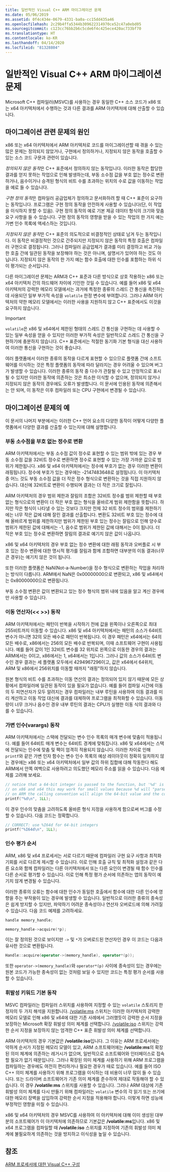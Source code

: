 ```yaml
---
title: 일반적인 Visual C++ ARM 마이그레이션 문제
ms.date: 05/06/2019
ms.assetid: 0f4c434e-0679-4331-ba0a-cc15dd435a46
ms.openlocfilehash: 2c29b4ffa5344b309622314970ce52c47a0ebd05
ms.sourcegitcommit: c123cc76bb2b6c5cde6f4c425ece420ac733bf70
ms.translationtype: HT
ms.contentlocale: ko-KR
ms.lasthandoff: 04/14/2020
ms.locfileid: "81328804"
---
```

# <a name="common-visual-c-arm-migration-issues"></a>일반적인 Visual C++ ARM 마이그레이션 문제

Microsoft C++ 컴파일러(MSVC)를 사용하는 경우 동일한 C++ 소스 코드가 x86 또는 x64 아키텍처에서 수행하는 것과 다른 결과를 ARM 아키텍처에 대해 산출할 수 있습니다.

## <a name="sources-of-migration-issues"></a>마이그레이션 관련 문제의 원인

x86 또는 x64 아키텍처에서 ARM 아키텍처로 코드를 마이그레이션할 때 겪을 수 있는 많은 문제는 정의되지 않았거나, 구현에서 정의하거나, 지정되지 않은 동작을 호출할 수 있는 소스 코드 구문과 관련이 있습니다.

*정의되지 않은 동작*은 C++ 표준에서 정의하지 않는 동작입니다. 이러한 동작은 합당한 결과를 얻지 못하는 작업으로 인해 발생하는데, 부동 소수점 값을 부호 없는 정수로 변환하거나, 음수이거나 승격된 형식의 비트 수를 초과하는 위치의 수로 값을 이동하는 작업을 예로 들 수 있습니다.

*구현 정의 동작*은 컴파일러 공급업체가 정의하고 문서화하려 할 때 C++ 표준이 요구하는 동작입니다. 프로그램은 구현 정의 동작을 안전하게 사용할 수 있습니다(단, 이 작업을 이식하지 못할 수 있음). 구현 정의 동작의 예로 기본 제공 데이터 형식의 크기와 맞춤 요구 사항을 들 수 있습니다. 구현 정의 동작의 영향을 받을 수 있는 작업의 한 가지 예는 가변 인수 목록에 액세스하는 것입니다.

*지정되지 않은 동작*은 C++ 표준의 의도적으로 비결정적인 상태로 남겨 두는 동작입니다. 이 동작은 비결정적인 것으로 간주되지만 지정되지 않은 동작의 특정 호출은 컴파일러 구현으로 결정됩니다. 그러나 컴파일러 공급업체가 결과를 미리 결정하고 비교 가능한 호출 간에 일관된 동작을 보장해야 하는 것은 아니며, 설명서가 있어야 하는 것도 아닙니다. 지정되지 않은 동작의 한 가지 예는 함수 호출에 대한 인수를 포함하는 하위 식이 평가되는 순서입니다.

다른 마이그레이션 문제는 ARM과 C++ 표준과 다른 방식으로 상호 작용하는 x86 또는 x64 아키텍처 간의 하드웨어 차이에 기인한 것일 수 있습니다. 예를 들어 x86 및 x64 아키텍처의 강력한 메모리 모델에서는 과거에 특정한 종류의 스레드 간 통신을 촉진하는 데 사용되던 일부 부가적 속성을 `volatile` 한정 변수에 부여합니다. 그러나 ARM 아키텍처의 약한 메모리 모델에서는 이러한 사용을 지원하지 않고 C++ 표준에서도 이것을 요구하지 않습니다.

> [!IMPORTANT]
> `volatile`은 x86 및 x64에서 제한된 형태의 스레드 간 통신을 구현하는 데 사용할 수 있는 일부 속성을 얻을 수 있지만 이러한 부가적 속성은 일반적으로 스레드 간 통신을 구현하기에 충분하지 않습니다. C++ 표준에서는 적절한 동기화 기본 형식을 대신 사용하여 이러한 통신을 구현하는 것이 좋습니다.

여러 플랫폼에서 이러한 종류의 동작을 다르게 표현할 수 있으므로 플랫폼 간에 소프트웨어를 이식하는 것은 특정 플랫폼의 동작에 따라 달라지는 경우 어려울 수 있으며 버그가 발생할 수 있습니다. 이러한 종류의 동작 중 다수가 관찰될 수 있고 안정적으로 표시될 수 있지만 이러한 동작에 의존하는 것은 최소한 이식할 수 없으며, 정의되지 않거나 지정되지 않은 동작의 경우에도 오류가 발생합니다. 이 문서에 인용된 동작에 의존해서는 안 되며, 이 동작은 이후 컴파일러 또는 CPU 구현에서 변경될 수 있습니다.

## <a name="example-migration-issues"></a>마이그레이션 문제의 예

이 문서의 나머지 부분에서는 이러한 C++ 언어 요소의 다양한 동작이 어떻게 다양한 플랫폼에서 다양한 결과를 산출할 수 있는지에 대해 설명합니다.

### <a name="conversion-of-floating-point-to-unsigned-integer"></a>부동 소수점을 부호 없는 정수로 변환

ARM 아키텍처에서는 부동 소수점 값이 정수로 표현할 수 있는 범위 밖에 있는 경우 부동 소수점 값을 32비트 정수로 변환하면 정수로 표현할 수 있는 가장 가까운 값으로 범위가 제한됩니다. x86 및 x64 아키텍처에서는 정수에 부호가 없는 경우 이러한 변환이 래핑됩니다. 정수에 부호가 있는 경우에는 -2147483648로 설정됩니다. 이 아키텍처 중 어느 것도 부동 소수점 값을 더 작은 정수 형식으로 변환하는 것을 직접 지원하지 않습니다. 대신에 32비트로 변환이 수행되며 결과는 더 작은 크기로 잘립니다.

ARM 아키텍처의 경우 범위 제한과 잘림의 조합은 32비트 정수를 범위 제한할 때 부호 없는 형식으로의 변환이 더 작은 부호 없는 형식을 올바르게 범위 제한함을 뜻합니다. 하지만 작은 형식이 나타낼 수 있는 것보다 크지만 전체 32 비트 정수의 범위를 제한하기에는 너무 작은 값에 대해 잘린 결과를 산출합니다. 변환도 32비트 부호 있는 정수에 대해 올바르게 범위를 제한하지만 범위가 제한된 부호 있는 정수는 잘림으로 인해 양수로 범위가 제한된 값에 대해서는 -1, 음수로 범위가 제한된 값에 대해서는 0이 됩니다. 더 작은 부호 있는 정수로 변환하면 잘림의 결과로 예기치 않은 값이 나옵니다.

x86 및 x64 아키텍처의 경우 부호 없는 정수 변환에 대한 래핑 동작과 오버플로 시 부호 있는 정수 변환에 대한 명시적 평가를 잘림과 함께 조합하면 대부분의 이동 결과(너무 큰 경우)는 예기치 않은 것이 됩니다.

또한 이러한 플랫폼은 NaN(Not-a-Number)을 정수 형식으로 변환하는 작업을 처리하는 방식이 다릅니다. ARM에서 NaN은 0x00000000으로 변환되고, x86 및 x64에서는 0x80000000으로 변환됩니다.

부동 소수점 변환은 값이 변환되고 있는 정수 형식의 범위 내에 있음을 알고 계신 경우에만 사용할 수 있습니다.

### <a name="shift-operator---behavior"></a>이동 연산자(\<\< >>) 동작

ARM 아키텍처에서는 패턴이 반복을 시작하기 전에 값을 왼쪽이나 오른쪽으로 최대 255비트까지 이동할 수 있습니다. x86 및 x64 아키텍처에서는 패턴의 소스가 64비트 변수가 아니면 32의 모든 배수로 패턴이 반복됩니다. 이 경우 패턴은 x64에서는 64의 모든 배수로, x86에서는 256의 모든 배수로 반복되며, 이때 소프트웨어 구현이 사용됩니다. 예를 들어 값이 1인 32비트 변수를 32 위치로 왼쪽으로 이동한 경우의 결과는 ARM에서는 0이고, x86에서는 1, x64에서는 1입니다. 그러나 값의 소스가 64비트 변수인 경우 결과는 세 플랫폼 모두에서 4294967296이고, 값은 x64에서 64위치, ARM 및 x86에서 256위치를 이동할 때까지 "래핑"하지 않습니다.

원본 형식의 비트 수를 초과하는 이동 연산의 결과는 정의되어 있지 않기 때문에 모든 상황에서 컴파일러에 일관된 동작이 있을 필요가 없습니다. 예를 들어 컴파일 시간에 이동의 두 피연산자가 모두 알려지는 경우 컴파일러는 내부 루틴을 사용하여 이동 결과를 미리 계산하고 이동 작업 대신에 결과를 대체하여 프로그램을 최적화할 수 있습니다. 이동량이 너무 크거나 음수인 경우 내부 루틴의 결과는 CPU가 실행한 이동 식의 결과와 다를 수 있습니다.

### <a name="variable-arguments-varargs-behavior"></a>가변 인수(varargs) 동작

ARM 아키텍처에서는 스택에 전달되는 변수 인수 목록의 매개 변수에 맞춤이 적용됩니다. 예를 들어 64비트 매개 변수는 64비트 경계에 맞춰집니다. x86 및 x64에서는 스택에 전달되는 인수에 맞춤 및 팩이 엄격히 적용되지 않습니다. 이러한 차이로 인해 `printf`와 같은 가변 인자 함수는 변수 인수 목록의 예상 레이아웃이 정확히 일치하지 않는 경우에는 x86 또는 x64 아키텍처에서 일부 값의 하위 집합에 대해 작동한다 해도 ARM에서 안쪽 여백으로 사용하려고 의도했던 메모리 주소를 읽을 수 있습니다. 다음 예제를 고려해 보세요.

```C
// notice that a 64-bit integer is passed to the function, but '%d' is used to read it.
// on x86 and x64 this may work for small values because %d will "parse" the low-32 bits of the argument.
// on ARM the calling convention will align the 64-bit value and the code will print a random value
printf("%d\n", 1LL);
```

이 경우 인수의 맞춤을 고려하도록 올바른 형식 지정을 사용하게 함으로써 버그를 수정할 수 있습니다. 다음 코드는 정확합니다.

```C
// CORRECT: use %I64d for 64-bit integers
printf("%I64d\n", 1LL);
```

### <a name="argument-evaluation-order"></a>인수 평가 순서

ARM, x86 및 x64 프로세서는 서로 다르기 때문에 컴파일러 구현 요구 사항과 최적화 기회를 서로 다르게 제시할 수 있습니다. 이로 인해 호출 규칙 및 최적화 설정과 같은 다른 요소와 함께 컴파일러는 다른 아키텍처에서 또는 다른 요인이 변경될 때 함수 인수를 다른 순서로 평가할 수 있습니다. 이로 인해 특정 평가 순서에 의존하는 앱의 동작이 예기치 않게 변경될 수 있습니다.

이러한 종류의 오류는 함수에 대한 인수가 동일한 호출에서 함수에 대한 다른 인수에 영향을 주는 부작용이 있는 경우에 발생할 수 있습니다. 일반적으로 이러한 종류의 종속성은 쉽게 방지할 수 있지만, 파악하기 어려운 종속성이나 연산자 오버로드에 의해 가려질 수 있습니다. 다음 코드 예제를 고려하세요.

```cpp
handle memory_handle;

memory_handle->acquire(*p);
```

이는 잘 정의된 것으로 보이지만 `->` 및 `*`가 오버로드된 연산자인 경우 이 코드는 다음과 유사한 것으로 변환됩니다.

```cpp
Handle::acquire(operator->(memory_handle), operator*(p));
```

또한 `operator->(memory_handle)`와 `operator*(p)` 사이에 종속성이 있는 경우에는 원본 코드가 가능한 종속성이 없는 것처럼 보일 수 있지만 코드는 특정 평가 순서를 사용할 수 있습니다.

### <a name="volatile-keyword-default-behavior"></a>휘발성 키워드 기본 동작

MSVC 컴파일러는 컴파일러 스위치를 사용하여 지정할 수 있는 `volatile` 스토리지 한정자의 두 가지 해석을 지원합니다. [/volatile:ms](reference/volatile-volatile-keyword-interpretation.md) 스위치는 이러한 아키텍처의 강력한 메모리 모델로 인해 x86 및 x64에 대한 기존 사례에서 그러했듯이 강력한 순서 지정을 보장하는 Microsoft 확장 휘발성 의미 체계를 선택합니다. [/volatile:iso](reference/volatile-volatile-keyword-interpretation.md) 스위치는 강력한 순서 지정을 보장하지 않는 엄격한 C++ 표준 휘발성 의미 체계를 선택합니다.

ARM 아키텍처의 경우 기본값은 **/volatile:iso**입니다. 그 이유는 ARM 프로세서에는 약하게 순서가 지정된 메모리 모델이 있고, ARM 소프트웨어에는 **/volatile:ms**의 확장된 의미 체계에 의존하는 레거시가 없으며, 일반적으로 소프트웨어와 인터페이스로 접속할 필요가 없기 때문입니다. 그러나 확장된 의미 체계를 사용하기 위해 ARM 프로그램을 컴파일하는 경우에도 여전히 편리하거나 필요한 경우가 때로 있습니다. 예를 들어 ISO C++ 의미 체계를 사용하기 위해 프로그램을 이식하는 데 비용이 너무 많이 들 수 있습니다. 또는 드라이버 소프트웨어가 기존 의미 체계를 준수하여 제대로 작동해야 할 수 있습니다. 이 경우 **/volatile:ms** 스위치를 사용할 수 있습니다. 그러나 ARM 대상에 기존 휘발성 의미 체계를 다시 만들기 위해 컴파일러는 `volatile` 변수의 각 읽기 또는 쓰기에 대한 메모리 장벽을 삽입하여 강력한 순서 지정을 적용해야 합니다. 이렇게 하면 성능에 부정적인 영향을 미칠 수 있습니다.

x86 및 x64 아키텍처의 경우 MSVC를 사용하여 이 아키텍처에 대해 이미 생성된 대부분의 소프트웨어가 이 아키텍처에 의존하므로 기본값은 **/volatile:ms**입니다. x86 및 x64 프로그램을 컴파일할 때 **/volatile:iso** 스위치를 지정하여 기존의 휘발성 의미 체계에 불필요하게 의존하는 것을 방지하고 이식성을 높일 수 있습니다.

## <a name="see-also"></a>참조

[ARM 프로세서에 대한 Visual C++ 구성](configuring-programs-for-arm-processors-visual-cpp.md)
